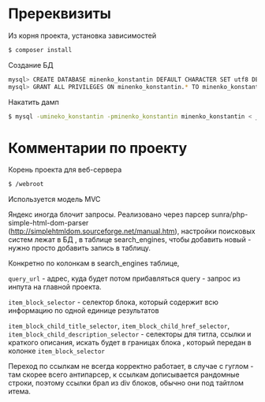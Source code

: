 # Пререквизиты

Из корня проекта, установка зависимостей
```sh
$ composer install
```

Создание БД
```sh
mysql> CREATE DATABASE minenko_konstantin DEFAULT CHARACTER SET utf8 DEFAULT COLLATE utf8_general_ci;
mysql> GRANT ALL PRIVILEGES ON minenko_konstantin.* TO minenko_konstantin@localhost IDENTIFIED BY 'minenko_konstantin';
```

Накатить дамп
```sh
$ mysql -umineko_konstantin -pminenko_konstantin minenko_konstantin < __sql/minenko_konstantin-2018-06-08.sql
```


# Комментарии по проекту

Корень проекта для веб-сервера
```sh
$ /webroot
```

Используется модель MVC

Яндекс иногда блочит запросы.
Реализовано через парсер sunra/php-simple-html-dom-parser (http://simplehtmldom.sourceforge.net/manual.htm), настройки поисковых систем лежат в БД , в таблице search_engines, чтобы добавить новый - нужно просто добавить запись в таблицу.

Конкретно по колонкам в search_engines таблице,

`query_url` - адрес, куда будет потом прибавляться query - запрос из инпута на главной проекта.

`item_block_selector` - селектор блока, который содержит всю информацию по одной единице результатов

`item_block_child_title_selector`, `item_block_child_href_selector`, `item_block_child_description_selector` - селекторы для титла, ссылки и краткого описания, искать будет в границах блока , который передан в колонке `item_block_selector`

Переход по ссылкам не всегда корректно работает, в случае с гуглом - там скорее всего антипарсер, к ссылкам дописывается рандомные строки, поэтому ссылки брал из div блоков, обычно они под тайтлом итема.
